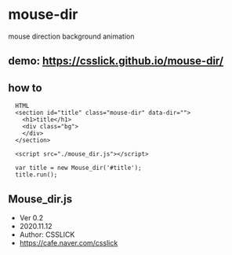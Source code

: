 # mouse-dir
mouse direction background animation

## demo: https://csslick.github.io/mouse-dir/

## how to
```
  HTML
  <section id="title" class="mouse-dir" data-dir="">
    <h1>title</h1>
    <div class="bg">
    </div>
  </section>
```
```
  <script src="./mouse_dir.js"></script>
```

```
  var title = new Mouse_dir('#title');
  title.run();
```


 
## Mouse_dir.js
- Ver 0.2 
- 2020.11.12
- Author: CSSLICK
- https://cafe.naver.com/csslick
